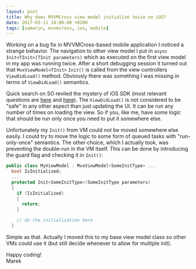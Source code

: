 ```yaml
---
layout: post
title: Why does MVVMCross view model initialize twice on iOS?
date: 2017-03-11 18:00:00 +0200
tags: [xamarin, mvvmcross, ios, mobile]
---
```


Working on a bug fix in MVVMCross-based mobile application I noticed a strange behavior. The navigation to other view model I put in `async Init<TInit>(TInit parameters)` which as executed on the first view model in my app was running twice. After a short debugging session it turned out that `MvxViewModel<TInit>` `Init()` is called from the view controllers `ViewDidLoad()` method. Obviously there was something I was missing in terms of `ViewDidLoad()` semantics.<!-- more -->

Quick search on SO reviled the mystery of iOS SDK (most relevant questions are [here](http://stackoverflow.com/questions/26875936/why-is-viewdidload-being-called-twice) and [here](http://stackoverflow.com/questions/7079602/viewdidload-is-called-twice)). The `ViewDidLoad()` is not considered to be "safe" in any other aspect than just updating the UI. It can be run any number of times on loading the view. So if you, like me, have some logic that should be run only once you need to put it somewhere else.

Unfortunately my `Init()` from VM could not be moved somewhere else easily. I could try to move the logic to some form of queued tasks with "run-only-once" semantics. The other choice, which I actually took, was preventing the double-run in the VM itself. This can be done by introducing the guard flag and checking it in `Init()`:

```csharp
public class MyViewModel : MvxViewModel<SomeInitType> ...
  bool IsInitialized;
  ...
  protected Init<SomeInitType>(SomeInitType parameters)
  {
    if (IsInitialized)
    {
      return;
    }

    // do the initialization here
  }
```

Simple as that. Actually I moved this to my base view model class so other VMs could use it (but still decide whenever to allow for multiple init).

Happy coding!  
Marek
